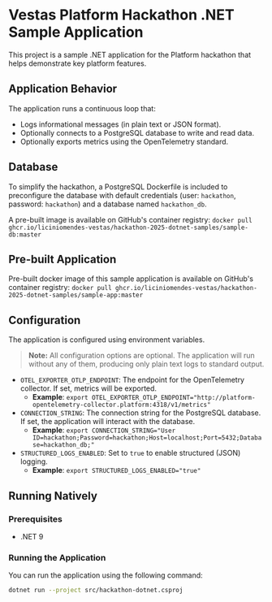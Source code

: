 # Vestas Platform Hackathon .NET Sample Application

This project is a sample .NET application for the Platform hackathon that helps demonstrate key platform features.

## Application Behavior

The application runs a continuous loop that:

- Logs informational messages (in plain text or JSON format).
- Optionally connects to a PostgreSQL database to write and read data.
- Optionally exports metrics using the OpenTelemetry standard.

## Database

To simplify the hackathon, a PostgreSQL Dockerfile is included to preconfigure the database with default credentials (user: `hackathon`, password: `hackathon`) and a database named `hackathon_db`.

A pre-built image is available on GitHub's container registry: `docker pull ghcr.io/liciniomendes-vestas/hackathon-2025-dotnet-samples/sample-db:master`

## Pre-built Application


Pre-built docker image of this sample application is available on GitHub's container registry: `docker pull ghcr.io/liciniomendes-vestas/hackathon-2025-dotnet-samples/sample-app:master`

## Configuration

The application is configured using environment variables.

> **Note:** All configuration options are optional. The application will run without any of them, producing only plain text logs to standard output.

- `OTEL_EXPORTER_OTLP_ENDPOINT`: The endpoint for the OpenTelemetry collector. If set, metrics will be exported.
  - **Example**: `export OTEL_EXPORTER_OTLP_ENDPOINT="http://platform-opentelemetry-collector.platform:4318/v1/metrics"`
- `CONNECTION_STRING`: The connection string for the PostgreSQL database. If set, the application will interact with the database.
  - **Example**: `export CONNECTION_STRING="User ID=hackathon;Password=hackathon;Host=localhost;Port=5432;Database=hackathon_db;"`
- `STRUCTURED_LOGS_ENABLED`: Set to `true` to enable structured (JSON) logging.
  - **Example**: `export STRUCTURED_LOGS_ENABLED="true"`

## Running Natively

### Prerequisites

- .NET 9 

### Running the Application

You can run the application using the following command:

```bash
dotnet run --project src/hackathon-dotnet.csproj
```
